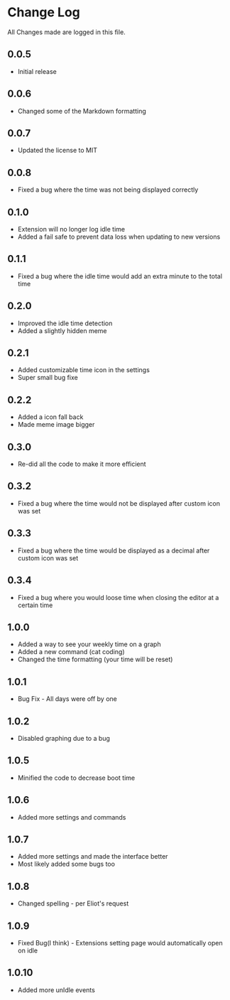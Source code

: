 # Change Log

All Changes made are logged in this file.

## 0.0.5

- Initial release

## 0.0.6

- Changed some of the Markdown formatting

## 0.0.7

- Updated the license to MIT

## 0.0.8

- Fixed a bug where the time was not being displayed correctly

## 0.1.0

- Extension will no longer log idle time
- Added a fail safe to prevent data loss when updating to new versions

## 0.1.1

- Fixed a bug where the idle time would add an extra minute to the total time

## 0.2.0

- Improved the idle time detection
- Added a slightly hidden meme

## 0.2.1

- Added customizable time icon in the settings
- Super small bug fixe

## 0.2.2

- Added a icon fall back
- Made meme image bigger

## 0.3.0

- Re-did all the code to make it more efficient

## 0.3.2

- Fixed a bug where the time would not be displayed after custom icon was set

## 0.3.3

- Fixed a bug where the time would be displayed as a decimal after custom icon was set

## 0.3.4

-  Fixed a bug where you would loose time when closing the editor at a certain time

## 1.0.0

- Added a way to see your weekly time on a graph
- Added a new command (cat coding)
- Changed the time formatting (your time will be reset)

## 1.0.1
- Bug Fix - All days were off by one

## 1.0.2
- Disabled graphing due to a bug

## 1.0.5
- Minified the code to decrease boot time

## 1.0.6
- Added more settings and commands

## 1.0.7
- Added more settings and made the interface better
- Most likely added some bugs too

## 1.0.8
- Changed spelling - per Eliot's request

## 1.0.9
- Fixed Bug(I think) - Extensions setting page would automatically open on idle

## 1.0.10
- Added more unIdle events
